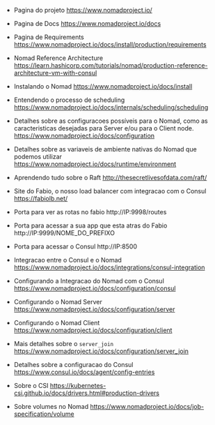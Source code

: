 - Pagina do projeto
https://www.nomadproject.io/

- Pagina de Docs
https://www.nomadproject.io/docs

- Pagina de Requirements
https://www.nomadproject.io/docs/install/production/requirements

- Nomad Reference Architecture
https://learn.hashicorp.com/tutorials/nomad/production-reference-architecture-vm-with-consul

- Instalando o Nomad
https://www.nomadproject.io/docs/install

- Entendendo o processo de scheduling
https://www.nomadproject.io/docs/internals/scheduling/scheduling

- Detalhes sobre as configuracoes possíveis para o Nomad, como as caracteristicas desejadas para Server e/ou para o Client node.
https://www.nomadproject.io/docs/configuration

- Detalhes sobre as variaveis de ambiente nativas do Nomad que podemos utilizar
https://www.nomadproject.io/docs/runtime/environment

- Aprendendo tudo sobre o Raft
http://thesecretlivesofdata.com/raft/

- Site do Fabio, o nosso load balancer com integracao com o Consul
https://fabiolb.net/

- Porta para ver as rotas no fabio
http://IP:9998/routes

- Porta para acessar a sua app que esta atras do Fabio
http://IP:9999/NOME_DO_PREFIXO

- Porta para acessar o Consul
http://IP:8500

- Integracao entre o Consul e o Nomad
https://www.nomadproject.io/docs/integrations/consul-integration

- Configurando a Integracao do Nomad com o Consul
https://www.nomadproject.io/docs/configuration/consul

- Configurando o Nomad Server
https://www.nomadproject.io/docs/configuration/server

- Configurando o Nomad Client
https://www.nomadproject.io/docs/configuration/client

- Mais detalhes sobre o `server_join`
https://www.nomadproject.io/docs/configuration/server_join

- Detalhes sobre a configuracao do Consul
https://www.consul.io/docs/agent/config-entries

- Sobre o CSI
https://kubernetes-csi.github.io/docs/drivers.html#production-drivers

- Sobre volumes no Nomad
https://www.nomadproject.io/docs/job-specification/volume


